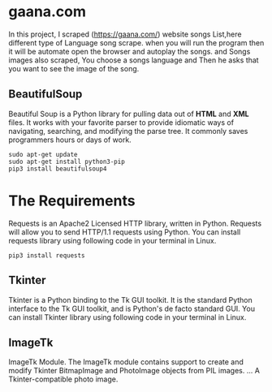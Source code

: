 # gaana.com

In this project, I scraped (https://gaana.com/) website songs List,here different type of Language song scrape. when you will run the program then it will be automate open the browser and autoplay the songs. and Songs images also scraped, You choose a songs language and Then he asks that you want to see the image of the song.

## BeautifulSoup

Beautiful Soup is a Python library for pulling data out of <b>HTML</b> and <b>XML</b> files. It works with your favorite parser to provide idiomatic ways of navigating, searching, and modifying the parse tree. It commonly saves programmers hours or days of work.

```
sudo apt-get update
sudo apt-get install python3-pip
pip3 install beautifulsoup4
```
# The Requirements

Requests is an Apache2 Licensed HTTP library, written in Python. Requests will allow you to send HTTP/1.1 requests using Python. You can install requests library using following code in your terminal in Linux.
```
pip3 install requests
```
## Tkinter

Tkinter is a Python binding to the Tk GUI toolkit. It is the standard Python interface to the Tk GUI toolkit, and is Python's de facto standard GUI. You can install Tkinter library using following code in your terminal in Linux.

## ImageTk

ImageTk Module. The ImageTk module contains support to create and modify Tkinter BitmapImage and PhotoImage objects from PIL images. ... A Tkinter-compatible photo image.
